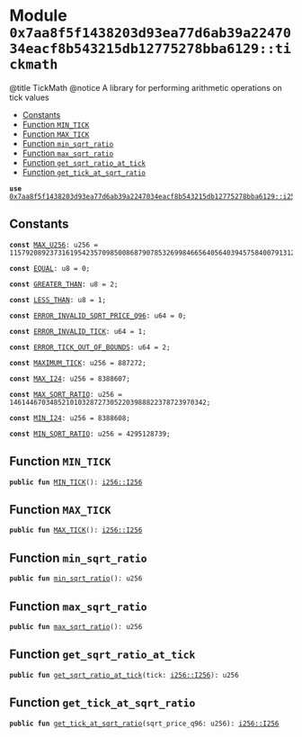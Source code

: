 
<a id="0x7aa8f5f1438203d93ea77d6ab39a2247034eacf8b543215db12775278bba6129_tickmath"></a>

# Module `0x7aa8f5f1438203d93ea77d6ab39a2247034eacf8b543215db12775278bba6129::tickmath`

@title TickMath
@notice A library for performing arithmetic operations on tick values


-  [Constants](#@Constants_0)
-  [Function `MIN_TICK`](#0x7aa8f5f1438203d93ea77d6ab39a2247034eacf8b543215db12775278bba6129_tickmath_MIN_TICK)
-  [Function `MAX_TICK`](#0x7aa8f5f1438203d93ea77d6ab39a2247034eacf8b543215db12775278bba6129_tickmath_MAX_TICK)
-  [Function `min_sqrt_ratio`](#0x7aa8f5f1438203d93ea77d6ab39a2247034eacf8b543215db12775278bba6129_tickmath_min_sqrt_ratio)
-  [Function `max_sqrt_ratio`](#0x7aa8f5f1438203d93ea77d6ab39a2247034eacf8b543215db12775278bba6129_tickmath_max_sqrt_ratio)
-  [Function `get_sqrt_ratio_at_tick`](#0x7aa8f5f1438203d93ea77d6ab39a2247034eacf8b543215db12775278bba6129_tickmath_get_sqrt_ratio_at_tick)
-  [Function `get_tick_at_sqrt_ratio`](#0x7aa8f5f1438203d93ea77d6ab39a2247034eacf8b543215db12775278bba6129_tickmath_get_tick_at_sqrt_ratio)


<pre><code><b>use</b> <a href="i256.md#0x7aa8f5f1438203d93ea77d6ab39a2247034eacf8b543215db12775278bba6129_i256">0x7aa8f5f1438203d93ea77d6ab39a2247034eacf8b543215db12775278bba6129::i256</a>;
</code></pre>



<a id="@Constants_0"></a>

## Constants


<a id="0x7aa8f5f1438203d93ea77d6ab39a2247034eacf8b543215db12775278bba6129_tickmath_MAX_U256"></a>



<pre><code><b>const</b> <a href="tickmath.md#0x7aa8f5f1438203d93ea77d6ab39a2247034eacf8b543215db12775278bba6129_tickmath_MAX_U256">MAX_U256</a>: u256 = 115792089237316195423570985008687907853269984665640564039457584007913129639935;
</code></pre>



<a id="0x7aa8f5f1438203d93ea77d6ab39a2247034eacf8b543215db12775278bba6129_tickmath_EQUAL"></a>



<pre><code><b>const</b> <a href="tickmath.md#0x7aa8f5f1438203d93ea77d6ab39a2247034eacf8b543215db12775278bba6129_tickmath_EQUAL">EQUAL</a>: u8 = 0;
</code></pre>



<a id="0x7aa8f5f1438203d93ea77d6ab39a2247034eacf8b543215db12775278bba6129_tickmath_GREATER_THAN"></a>



<pre><code><b>const</b> <a href="tickmath.md#0x7aa8f5f1438203d93ea77d6ab39a2247034eacf8b543215db12775278bba6129_tickmath_GREATER_THAN">GREATER_THAN</a>: u8 = 2;
</code></pre>



<a id="0x7aa8f5f1438203d93ea77d6ab39a2247034eacf8b543215db12775278bba6129_tickmath_LESS_THAN"></a>



<pre><code><b>const</b> <a href="tickmath.md#0x7aa8f5f1438203d93ea77d6ab39a2247034eacf8b543215db12775278bba6129_tickmath_LESS_THAN">LESS_THAN</a>: u8 = 1;
</code></pre>



<a id="0x7aa8f5f1438203d93ea77d6ab39a2247034eacf8b543215db12775278bba6129_tickmath_ERROR_INVALID_SQRT_PRICE_Q96"></a>



<pre><code><b>const</b> <a href="tickmath.md#0x7aa8f5f1438203d93ea77d6ab39a2247034eacf8b543215db12775278bba6129_tickmath_ERROR_INVALID_SQRT_PRICE_Q96">ERROR_INVALID_SQRT_PRICE_Q96</a>: u64 = 0;
</code></pre>



<a id="0x7aa8f5f1438203d93ea77d6ab39a2247034eacf8b543215db12775278bba6129_tickmath_ERROR_INVALID_TICK"></a>



<pre><code><b>const</b> <a href="tickmath.md#0x7aa8f5f1438203d93ea77d6ab39a2247034eacf8b543215db12775278bba6129_tickmath_ERROR_INVALID_TICK">ERROR_INVALID_TICK</a>: u64 = 1;
</code></pre>



<a id="0x7aa8f5f1438203d93ea77d6ab39a2247034eacf8b543215db12775278bba6129_tickmath_ERROR_TICK_OUT_OF_BOUNDS"></a>



<pre><code><b>const</b> <a href="tickmath.md#0x7aa8f5f1438203d93ea77d6ab39a2247034eacf8b543215db12775278bba6129_tickmath_ERROR_TICK_OUT_OF_BOUNDS">ERROR_TICK_OUT_OF_BOUNDS</a>: u64 = 2;
</code></pre>



<a id="0x7aa8f5f1438203d93ea77d6ab39a2247034eacf8b543215db12775278bba6129_tickmath_MAXIMUM_TICK"></a>



<pre><code><b>const</b> <a href="tickmath.md#0x7aa8f5f1438203d93ea77d6ab39a2247034eacf8b543215db12775278bba6129_tickmath_MAXIMUM_TICK">MAXIMUM_TICK</a>: u256 = 887272;
</code></pre>



<a id="0x7aa8f5f1438203d93ea77d6ab39a2247034eacf8b543215db12775278bba6129_tickmath_MAX_I24"></a>



<pre><code><b>const</b> <a href="tickmath.md#0x7aa8f5f1438203d93ea77d6ab39a2247034eacf8b543215db12775278bba6129_tickmath_MAX_I24">MAX_I24</a>: u256 = 8388607;
</code></pre>



<a id="0x7aa8f5f1438203d93ea77d6ab39a2247034eacf8b543215db12775278bba6129_tickmath_MAX_SQRT_RATIO"></a>



<pre><code><b>const</b> <a href="tickmath.md#0x7aa8f5f1438203d93ea77d6ab39a2247034eacf8b543215db12775278bba6129_tickmath_MAX_SQRT_RATIO">MAX_SQRT_RATIO</a>: u256 = 1461446703485210103287273052203988822378723970342;
</code></pre>



<a id="0x7aa8f5f1438203d93ea77d6ab39a2247034eacf8b543215db12775278bba6129_tickmath_MIN_I24"></a>



<pre><code><b>const</b> <a href="tickmath.md#0x7aa8f5f1438203d93ea77d6ab39a2247034eacf8b543215db12775278bba6129_tickmath_MIN_I24">MIN_I24</a>: u256 = 8388608;
</code></pre>



<a id="0x7aa8f5f1438203d93ea77d6ab39a2247034eacf8b543215db12775278bba6129_tickmath_MIN_SQRT_RATIO"></a>



<pre><code><b>const</b> <a href="tickmath.md#0x7aa8f5f1438203d93ea77d6ab39a2247034eacf8b543215db12775278bba6129_tickmath_MIN_SQRT_RATIO">MIN_SQRT_RATIO</a>: u256 = 4295128739;
</code></pre>



<a id="0x7aa8f5f1438203d93ea77d6ab39a2247034eacf8b543215db12775278bba6129_tickmath_MIN_TICK"></a>

## Function `MIN_TICK`



<pre><code><b>public</b> <b>fun</b> <a href="tickmath.md#0x7aa8f5f1438203d93ea77d6ab39a2247034eacf8b543215db12775278bba6129_tickmath_MIN_TICK">MIN_TICK</a>(): <a href="i256.md#0x7aa8f5f1438203d93ea77d6ab39a2247034eacf8b543215db12775278bba6129_i256_I256">i256::I256</a>
</code></pre>



<a id="0x7aa8f5f1438203d93ea77d6ab39a2247034eacf8b543215db12775278bba6129_tickmath_MAX_TICK"></a>

## Function `MAX_TICK`



<pre><code><b>public</b> <b>fun</b> <a href="tickmath.md#0x7aa8f5f1438203d93ea77d6ab39a2247034eacf8b543215db12775278bba6129_tickmath_MAX_TICK">MAX_TICK</a>(): <a href="i256.md#0x7aa8f5f1438203d93ea77d6ab39a2247034eacf8b543215db12775278bba6129_i256_I256">i256::I256</a>
</code></pre>



<a id="0x7aa8f5f1438203d93ea77d6ab39a2247034eacf8b543215db12775278bba6129_tickmath_min_sqrt_ratio"></a>

## Function `min_sqrt_ratio`



<pre><code><b>public</b> <b>fun</b> <a href="tickmath.md#0x7aa8f5f1438203d93ea77d6ab39a2247034eacf8b543215db12775278bba6129_tickmath_min_sqrt_ratio">min_sqrt_ratio</a>(): u256
</code></pre>



<a id="0x7aa8f5f1438203d93ea77d6ab39a2247034eacf8b543215db12775278bba6129_tickmath_max_sqrt_ratio"></a>

## Function `max_sqrt_ratio`



<pre><code><b>public</b> <b>fun</b> <a href="tickmath.md#0x7aa8f5f1438203d93ea77d6ab39a2247034eacf8b543215db12775278bba6129_tickmath_max_sqrt_ratio">max_sqrt_ratio</a>(): u256
</code></pre>



<a id="0x7aa8f5f1438203d93ea77d6ab39a2247034eacf8b543215db12775278bba6129_tickmath_get_sqrt_ratio_at_tick"></a>

## Function `get_sqrt_ratio_at_tick`



<pre><code><b>public</b> <b>fun</b> <a href="tickmath.md#0x7aa8f5f1438203d93ea77d6ab39a2247034eacf8b543215db12775278bba6129_tickmath_get_sqrt_ratio_at_tick">get_sqrt_ratio_at_tick</a>(tick: <a href="i256.md#0x7aa8f5f1438203d93ea77d6ab39a2247034eacf8b543215db12775278bba6129_i256_I256">i256::I256</a>): u256
</code></pre>



<a id="0x7aa8f5f1438203d93ea77d6ab39a2247034eacf8b543215db12775278bba6129_tickmath_get_tick_at_sqrt_ratio"></a>

## Function `get_tick_at_sqrt_ratio`



<pre><code><b>public</b> <b>fun</b> <a href="tickmath.md#0x7aa8f5f1438203d93ea77d6ab39a2247034eacf8b543215db12775278bba6129_tickmath_get_tick_at_sqrt_ratio">get_tick_at_sqrt_ratio</a>(sqrt_price_q96: u256): <a href="i256.md#0x7aa8f5f1438203d93ea77d6ab39a2247034eacf8b543215db12775278bba6129_i256_I256">i256::I256</a>
</code></pre>
